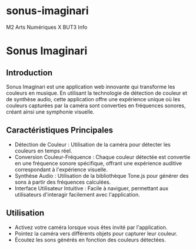 # sonus-imaginari
M2 Arts Numériques X BUT3 Info

# Sonus Imaginari



## Introduction

Sonus Imaginari est une application web innovante qui transforme les couleurs en musique. En utilisant la technologie de détection de couleur et de synthèse audio, cette application offre une expérience unique où les couleurs capturées par la caméra sont converties en fréquences sonores, créant ainsi une symphonie visuelle.
## Caractéristiques Principales

- Détection de Couleur : Utilisation de la caméra pour détecter les couleurs en temps réel.
- Conversion Couleur-Fréquence : Chaque couleur détectée est convertie en une fréquence sonore spécifique, offrant une expérience auditive correspondant à l'expérience visuelle.
- Synthèse Audio : Utilisation de la bibliothèque Tone.js pour générer des sons à partir des fréquences calculées.
- Interface Utilisateur Intuitive : Facile à naviguer, permettant aux utilisateurs d'interagir facilement avec l'application.
## Utilisation

- Activez votre caméra lorsque vous êtes invité par l'application.
- Pointez la caméra vers différents objets pour capturer leur couleur.
- Écoutez les sons générés en fonction des couleurs détectées.
